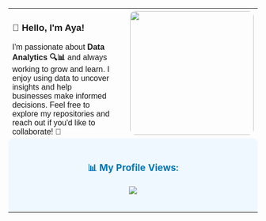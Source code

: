 <table>
  <tr>
    <td style="text-align: left; padding-right: 20px; font-family: 'Arial', sans-serif;">
      <h3>👋 Hello, I'm Aya! </h3>
      I'm passionate about <b>Data Analytics 🔍📊</b> and always working to grow and learn.  
      I enjoy using data to uncover insights and help businesses make informed decisions.  
      Feel free to explore my repositories and reach out if you'd like to collaborate! 🚀
    </td>
    <td style="text-align: right; padding-left: 20px;">
      <img src="https://github.com/user-attachments/assets/7eb5880b-8059-43a7-a06b-2505211f7c2f" width="250" style="border-radius: 10px;" />
    </td>
  </tr>
  <tr>
    <td colspan="2" style="text-align: center; background-color: #f0f8ff; padding: 20px; border-radius: 10px;">
      <h3 style="color: #0077b6;">📊 My Profile Views:</h3>
      <p align="center">
        <img src="https://komarev.com/ghpvc/?username=yourusername&color=blue" />
      </p>
    </td>
  </tr>
</table>
